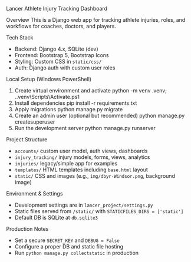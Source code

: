 Lancer Athlete Injury Tracking Dashboard

Overview
This is a Django web app for tracking athlete injuries, roles, and workflows
for coaches, doctors, and players.

Tech Stack
- Backend: Django 4.x, SQLite (dev)
- Frontend: Bootstrap 5, Bootstrap Icons
- Styling: Custom CSS in `static/css/`
- Auth: Django auth with custom user roles

Local Setup (Windows PowerShell)
1. Create virtual environment and activate
   python -m venv .venv; .\.venv\Scripts\Activate.ps1
2. Install dependencies
   pip install -r requirements.txt
3. Apply migrations
   python manage.py migrate
4. Create an admin user (optional but recommended)
   python manage.py createsuperuser
5. Run the development server
   python manage.py runserver

Project Structure
- `accounts/` custom user model, auth views, dashboards
- `injury_tracking/` injury models, forms, views, analytics
- `injuries/` legacy/simple app for examples
- `templates/` HTML templates including `base.html` layout
- `static/` CSS and images (e.g., `img/dbyr-Windsor.png`, background image)

Environment & Settings
- Development settings are in `lancer_project/settings.py`
- Static files served from `/static/` with `STATICFILES_DIRS = ['static']`
- Default DB is SQLite at `db.sqlite3`

Production Notes
- Set a secure `SECRET_KEY` and `DEBUG = False`
- Configure a proper DB and static file hosting
- Run `python manage.py collectstatic` in production

